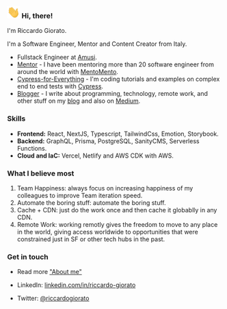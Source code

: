 <h3><img src="https://raw.githubusercontent.com/riccardogiorato/riccardogiorato/master/hi.gif" width="30px"/> Hi, there!</h3>

I'm Riccardo Giorato.

I'm a Software Engineer, Mentor and Content Creator from Italy.

* Fullstack Engineer at [Amusi](https://www.amusi.it).
* [Mentor](https://mentomento.riccardogiorato.com/) - I have been mentoring more than 20 software engineer from around the world with [MentoMento](https://mentomento.riccardogiorato.com/).
* [Cypress-for-Everything](https://github.com/riccardogiorato/cypress-for-everything) - I'm coding tutorials and examples on complex end to end tests with [Cypress](https://github.com/riccardogiorato/cypress-for-everything).
* [Blogger](https://riccardogiorato.com/blog) - I write about programming, technology, remote work, and other stuff on my [blog](https://riccardogiorato.com/blog) and also on [Medium](https://medium.com/@riccardogiorato).

### Skills

* **Frontend:** React, NextJS, Typescript, TailwindCss, Emotion, Storybook. 
* **Backend:** GraphQL, Prisma, PostgreSQL, SanityCMS, Serverless Functions.
* **Cloud and IaC:** Vercel, Netlify and AWS CDK with AWS.
 
### What I believe most

1. Team Happiness: always focus on increasing happiness of my colleagues to improve Team iteration speed.
2. Automate the boring stuff: automate the boring stuff.
3. Cache + CDN: just do the work once and then cache it globablly in any CDN.  
4. Remote Work: working remotly gives the freedom to move to any place in the world, giving access worldwide to opportunities that were constrained just in SF or other tech hubs in the past.

### Get in touch

- Read more <a href="https://riccardogiorato.com/about">"About me"</a>

- LinkedIn: <a href="https://www.linkedin.com/in/riccardo-giorato/">linkedin.com/in/riccardo-giorato</a>

- Twitter: <a href="https://twitter.com/riccardogiorato">@riccardogiorato</a>
